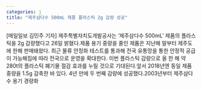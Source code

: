 ```yaml
---
categories: j
title: "제주삼다수 500mL 제품 플라스틱 2g 감량 성공"
---
```

[매일일보 김민주 기자] 제주특별자치도개발공사는 ‘제주삼다수 500mL’ 제품의 플라스틱을 2g 감량했다고 26일 밝혔다.제품 용기 중량을 줄인 제품은 지난해 말부터 제주도에 한해 판매돼왔다. 최근 물류 안정화 테스트를 통과해 전국 유통망을 통한 안정적 공급이 가능해짐에 따라 전국으로 운영을 확대한다. 이번 플라스틱 감량으로 올 한 해 약 280t의 플라스틱 폐기물 절감 효과를 누릴 것으로 기대된다.앞서 2018년엔 동일 제품 중량을 1.5g 감축한 바 있다. 4년 만에 두 번째 감량에 성공했다.2003년부터 제주삼다수 용기 경량화